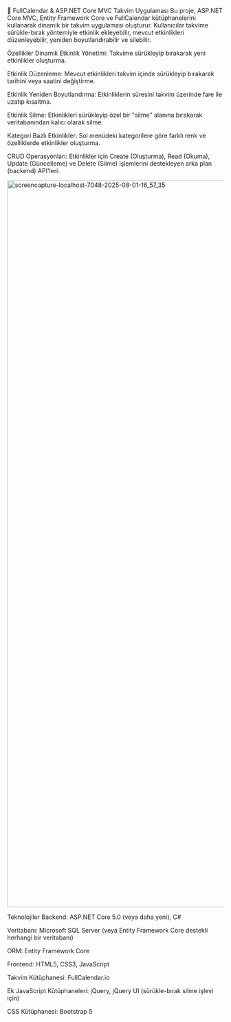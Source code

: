 📅 FullCalendar & ASP.NET Core MVC Takvim Uygulaması
Bu proje, ASP.NET Core MVC, Entity Framework Core ve FullCalendar kütüphanelerini kullanarak dinamik bir takvim uygulaması oluşturur. Kullanıcılar takvime sürükle-bırak yöntemiyle etkinlik ekleyebilir, mevcut etkinlikleri düzenleyebilir, yeniden boyutlandırabilir ve silebilir.

Özellikler
Dinamik Etkinlik Yönetimi: Takvime sürükleyip bırakarak yeni etkinlikler oluşturma.

Etkinlik Düzenleme: Mevcut etkinlikleri takvim içinde sürükleyip bırakarak tarihini veya saatini değiştirme.

Etkinlik Yeniden Boyutlandırma: Etkinliklerin süresini takvim üzerinde fare ile uzatıp kısaltma.

Etkinlik Silme: Etkinlikleri sürükleyip özel bir "silme" alanına bırakarak veritabanından kalıcı olarak silme.

Kategori Bazlı Etkinlikler: Sol menüdeki kategorilere göre farklı renk ve özelliklerde etkinlikler oluşturma.

CRUD Operasyonları: Etkinlikler için Create (Oluşturma), Read (Okuma), Update (Güncelleme) ve Delete (Silme) işlemlerini destekleyen arka plan (backend) API'leri.



<img width="2560" height="1692" alt="screencapture-localhost-7048-2025-08-01-16_57_35" src="https://github.com/user-attachments/assets/ee5b462a-c6d7-4e64-9f83-ea529457feb1" />



Teknolojiler
Backend: ASP.NET Core 5.0 (veya daha yeni), C#

Veritabanı: Microsoft SQL Server (veya Entity Framework Core destekli herhangi bir veritabanı)

ORM: Entity Framework Core

Frontend: HTML5, CSS3, JavaScript

Takvim Kütüphanesi: FullCalendar.io

Ek JavaScript Kütüphaneleri: jQuery, jQuery UI (sürükle-bırak silme işlevi için)

CSS Kütüphanesi: Bootstrap 5
